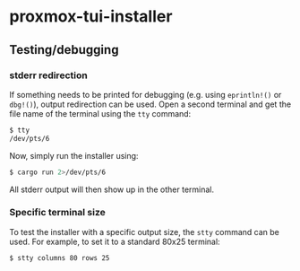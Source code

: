 # proxmox-tui-installer

## Testing/debugging

### stderr redirection

If something needs to be printed for debugging (e.g. using `eprintln!()` or
`dbg!()`), output redirection can be used. Open a second terminal and get the
file name of the terminal using the `tty` command:
```sh
$ tty
/dev/pts/6
```

Now, simply run the installer using:
```sh
$ cargo run 2>/dev/pts/6
```

All stderr output will then show up in the other terminal.

### Specific terminal size

To test the installer with a specific output size, the `stty` command can be
used. For example, to set it to a standard 80x25 terminal:
```sh
$ stty columns 80 rows 25
```
